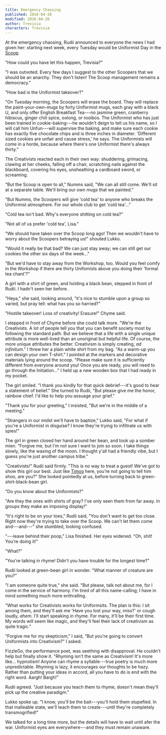 ```yaml
---
title: Emergency Chaosing
published: 2016-04-26
modified: 2016-04-26
author: Trevisia
characters: Trevisia
---
```


At the emergency chaosing, Rudii announced to everyone the news I had given her: starting next week, every Tuesday would be Uniformist Day in the [Scoop](/posts/the-scoop.html).

<!--more-->

"How could you have let this happen, Trevisia?"

"I was outvoted. Every few days I suggest to the other Scoopers that we should be an anarchy. They don't listen! The Scoop management remains a democracy."

"How bad is the Uniformist takeover?"

"On Tuesday morning, the Scoopers will erase the board. They will replace the paint-your-own-mugs by forty Uniformist mugs, each gray with a black U, and only offer English Breakfast Tea---no jasmine green, cranberry hibiscus, ginger chili spice, oolong, or rooibos. The Uniformist who has just been trained in cookie-baking---he wouldn't deign to tell us his name, so I will call him Unfun---will supervise the baking, and make sure each cookie has exactly five chocolate chips and is three inches in diameter. 'Different sized cookies are unfair and cause stress,' he says. The Uniformists will come in a horde, because where there's one Uniformist there's always thirty."

The Creativists reacted each in their own way: shuddering, grimacing, clawing at her cheeks, falling off a chair, scratching nails against the blackboard, covering his eyes, unsheathing a cardboard sword, or screaming.

"But the Scoop is open to all," Numms said, "We can all still come. We'll sit at a separate table. We'll bring our own mugs that we painted."

"But Numms, the Scoopers will give 'cold tea' to anyone who breaks the Uniformist atmosphere. For our whole club to get 'cold tea'..."

"Cold tea isn't bad. Why's everyone shitting on cold tea?"

"Not all of us prefer 'cold tea', Lisa."

"We should have taken over the Scoop long ago! Then we wouldn't have to worry about the Scoopers betraying us!" shouted Lukko.

"Would it really be that bad? We can just stay away; we can still get our cookies the other six days of the week..."

"But we'd have to stay away from the Workshop, too. Would you feel comfy in the Workshop if there are thirty Unifomists above you doing their 'formal tea chant'?"

<!--
ADD CHAOS HERE.

Rudii held her hand up for attention. "Remember that the goal of Creativists is to make the world a more beautiful place. Does having Tuesdays being Uniformist Day help achieve that purpose?" She didn't pause to listen to our "No's" in sixteen different languages, but continued, "Nor is it wise to
-->

A girl with a shirt of green, and holding a black bean, stepped in front of Rudii. I hadn't seen her before.

"Heya," she said, looking around, "it's nice to stumble upon a group so varied, but pray tell: what has you so harried?"

<!--I wonder how y'all do; looking around I see a veritable stew!-->

<!-- "I can't help but hear your troubled tone, I came over to ask: what do you bemoan?"-->

"Hostile takeover! Loss of creativity! Erasure!" Chyme said.

<!--CHANGE TO SOMETHING NEW-->

I stepped in front of Chyme before she could talk more. "We're the Creativists. A lot of people tell you that you can benefit society most by following the standard path. But we believe that a life with a single unique attribute is more well-lived than an unoriginal but helpful life. Of course, the more unique attributes the better. Creativism is simply creating, *ad infinitum*." I threw her a plain white shirt from my bag. "As a warm-up you can design your own T-shirt." I pointed at the markers and decorative materials lying around the scoop. "Please make sure it is sufficiently different from everyone around you! Once you are ready, you will need to go through the Initiation..." I held up a new wooden box that I had ready in my pocket.

The girl smiled. "I thank you kindly for that quick debrief---it's good to hear a statement of belief." She turned to Rudii, "But please give me the honor, rainbow chief. I'd like to help you assuage your grief."

"Thank you for your greeting," I insisted, "But we're in the middle of a meeting."

"Strangers in our midst we'll have to baptize," Lukko said, "For what if you're a Uniformist in disguise? I know they're trying to infiltrate us with spies!"

The girl in green closed her hand around her bean, and took up a somber mien. "Forgive me, but I'm not sure I want to join so soon. I take things slowly, like the waxing of the moon. I thought y'all had a friendly vibe, but I guess you're just another campus tribe."

"Creativists!" Rudii said firmly. "This is no way to treat a guest! We've got to show this girl our best. Just like [Timoo](creativist-love.html) here, you're not going to tell him shoo, are you?" She looked pointedly at us, before turning back to green-shirt-black-bean girl.

<!--Add interaction with TIMOO-->

<!-- She turned back to green-shirt-black-bean girl. "I apologize for our hospitality, but I'll quickly educate you on our mentality." -->

"Do you know about the Uniformists?"

"Are they the ones with shirts of gray? I've only seen them from far away. In groups they make an imposing display!"

"It's right to be on your toes," Rudii said, "You don't want to get too close. Right now they're trying to take over the Scoop. We can't let them come and---and---" she stumbled, looking confused.

"---leave behind their poop," Lisa finished. Her eyes widened. "Oh, shit! You're doing it!"

"What?"

"You're talking in rhyme! Didn't you have trouble for the longest time?"

Rudii looked at green-bean girl in wonder. "What manner of creature are you?"

"I am someone quite true," she said. "But please, talk not about me, for I come in the service of harmony. I'm tired of all this name-calling; I have in mind something much more enthralling.

"What works for Creativists works for Uniformsits. The plan is this: I sit among them, and they'll ask me 'Have you lost your way, miss?' or cough loudly, *ahem*. I'll start speaking in rhyme. For many, it'll be their first time. My words will seem like magic, and they'll feel their lack of creativism as quite tragic."

<!--But I did not come so you'd be impressed by me. I come in the service of harmony.-->


"Forgive me for my skepticism," I said, "But you're going to convert Uniformists into Creativism?" I asked.

FizzleGo, the performance poet, was seething with disapproval. He couldn't help but finally show it. "Rhyming isn't the same as Creativism! It's more like... hypnotism! Anyone can rhyme a syllable---true poetry is much more unpredictable. Rhyming is lazy, it encourages our thoughts to be hazy. Rather than putting your ideas in accord, all you have to do is end with the right word. Aargh! Bargh!"

Rudii agreed. "Just because you teach them to rhyme, doesn't mean they'll pick up the creative paradigm."

Lukko spoke up. "I know, you'll be the bait---you'll hold them stupefied. In that malleable state, we'll teach them to create---until they're completely transmogrified!"

<!--CHANGE: She disappears. Then they fail to rhyme?-->

We talked for a long time more, but the details will have to wait until afer the war. Uniformist eyes are everywhere---and they must remain unaware.
